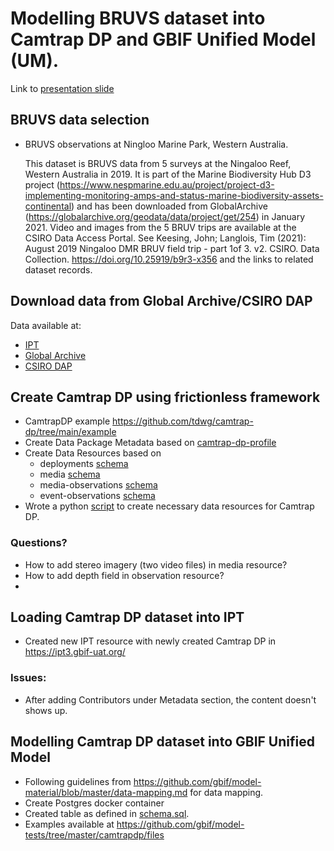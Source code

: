 # Modelling BRUVS dataset into Camtrap DP and GBIF Unified Model (UM).

Link to [presentation slide](camtrap_gum_mapping_29032023.pdf)

## BRUVS data selection
- BRUVS observations at Ningloo Marine Park, Western Australia. 

    This dataset is BRUVS data from 5 surveys at the Ningaloo Reef, Western Australia in 2019. It is part of the Marine Biodiversity Hub D3 project (https://www.nespmarine.edu.au/project/project-d3-implementing-monitoring-amps-and-status-marine-biodiversity-assets-continental) and has been downloaded from GlobalArchive (https://globalarchive.org/geodata/data/project/get/254) in January 2021. Video and images from the 5 BRUV trips are available at the CSIRO Data Access Portal. See Keesing, John; Langlois, Tim (2021): August 2019 Ningaloo DMR BRUV field trip - part 1of 3. v2. CSIRO. Data Collection. https://doi.org/10.25919/b9r3-x356 and the links to related dataset records.

## Download data from Global Archive/CSIRO DAP
Data available at:
- [IPT](https://www.marine.csiro.au/ipt/resource.do?r=globalarchive_ningaloo_d3_bruvs) 
- [Global Archive](https://globalarchive.org/geodata/data/project/get/254) 
- [CSIRO DAP](https://data.csiro.au/collection/csiro:48753?q=bruv%201%20of%20&_st=keyword&_str=5&_si=4)

## Create Camtrap DP using frictionless framework

- CamtrapDP example https://github.com/tdwg/camtrap-dp/tree/main/example
- Create Data Package Metadata based on [camtrap-dp-profile](https://raw.githubusercontent.com/tdwg/camtrap-dp/main/camtrap-dp-profile.json)
- Create Data Resources based on 
    - deployments [schema](https://raw.githubusercontent.com/tdwg/camtrap-dp/main/deployments-table-schema.json)
    - media [schema](https://raw.githubusercontent.com/tdwg/camtrap-dp/main/media-table-schema.json)
    - media-observations [schema](https://raw.githubusercontent.com/tdwg/camtrap-dp/main/media-observations-table-schema.json)
    - event-observations [schema](https://raw.githubusercontent.com/tdwg/camtrap-dp/main/event-observations-table-schema.json)
- Wrote a python [script](https://bitbucket.csiro.au/projects/CIDC/repos/idc-python-scripts/browse/camtrap/camtrap_dp.py) to create necessary data resources for Camtrap DP.

### Questions?
- How to add stereo imagery (two video files) in media resource?
- How to add depth field in observation resource?
- 

## Loading Camtrap DP dataset into IPT

- Created new IPT resource with newly created Camtrap DP in https://ipt3.gbif-uat.org/ 
### Issues:
 - After adding Contributors under Metadata section, the content doesn't shows up.


## Modelling Camtrap DP dataset into GBIF Unified Model
- Following guidelines from https://github.com/gbif/model-material/blob/master/data-mapping.md for data mapping.
- Create Postgres docker container
- Created table as defined in [schema.sql](https://raw.githubusercontent.com/gbif/model-material/master/schema.sql). 
- Examples available at https://github.com/gbif/model-tests/tree/master/camtrapdp/files